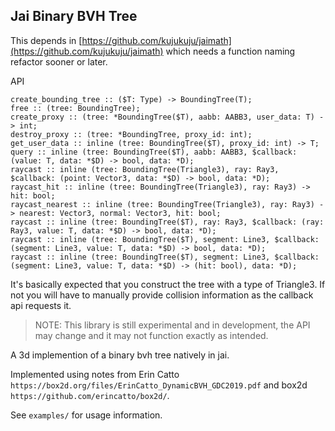 ## Jai Binary BVH Tree

This depends in [https://github.com/kujukuju/jaimath](https://github.com/kujukuju/jaimath) which needs a function naming refactor sooner or later.

API
```jai
create_bounding_tree :: ($T: Type) -> BoundingTree(T);
free :: (tree: BoundingTree);
create_proxy :: (tree: *BoundingTree($T), aabb: AABB3, user_data: T) -> int;
destroy_proxy :: (tree: *BoundingTree, proxy_id: int);
get_user_data :: inline (tree: BoundingTree($T), proxy_id: int) -> T;
query :: inline (tree: BoundingTree($T), aabb: AABB3, $callback: (value: T, data: *$D) -> bool, data: *D);
raycast :: inline (tree: BoundingTree(Triangle3), ray: Ray3, $callback: (point: Vector3, data: *$D) -> bool, data: *D);
raycast_hit :: inline (tree: BoundingTree(Triangle3), ray: Ray3) -> hit: bool;
raycast_nearest :: inline (tree: BoundingTree(Triangle3), ray: Ray3) -> nearest: Vector3, normal: Vector3, hit: bool;
raycast :: inline (tree: BoundingTree($T), ray: Ray3, $callback: (ray: Ray3, value: T, data: *$D) -> bool, data: *D);
raycast :: inline (tree: BoundingTree($T), segment: Line3, $callback: (segment: Line3, value: T, data: *$D) -> bool, data: *D);
raycast :: inline (tree: BoundingTree($T), segment: Line3, $callback: (segment: Line3, value: T, data: *$D) -> (hit: bool), data: *D);
```

It's basically expected that you construct the tree with a type of Triangle3. If not you will have to manually provide collision information as the callback api requests it.

> NOTE: This library is still experimental and in development, the API may change and it may not function exactly as intended.

A 3d implemention of a binary bvh tree natively in jai.

Implemented using notes from Erin Catto `https://box2d.org/files/ErinCatto_DynamicBVH_GDC2019.pdf` and box2d `https://github.com/erincatto/box2d/`.

See `examples/` for usage information.
